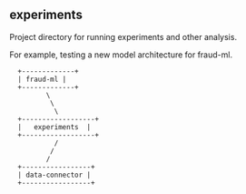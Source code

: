 ## experiments

Project directory for running experiments and other analysis.

For example, testing a new model architecture for fraud-ml.

      +-------------+
      | fraud-ml |
      +-------------+
             \
              \
               \
      +------------------+
      |   experiments  |
      +------------------+
               /
              /
             /
      +-----------------+
      | data-connector |
      +-----------------+